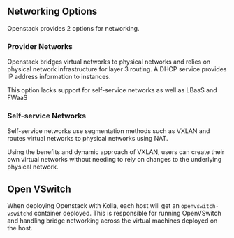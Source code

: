 ## Networking Options

Openstack provides 2 options for networking.

### Provider Networks
Openstack bridges virtual networks to physical networks and relies on physical network infrastructure for layer 3 routing. A DHCP service provides IP address information to instances.

This option lacks support for self-service networks as well as LBaaS and FWaaS

### Self-service Networks

Self-service networks use segmentation methods such as VXLAN and routes virtual networks to physical networks using NAT.

Using the benefits and dynamic approach of VXLAN, users can create their own virtual networks without needing to rely on changes to the underlying physical network.

## Open VSwitch

When deploying Openstack with Kolla, each host will get an `openvswitch-vswitchd` container deployed. This is responsible for running OpenVSwitch and handling bridge networking across the virtual machines deployed on the host.
